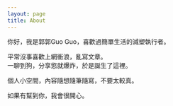 ```yaml
---
layout: page
title: About
---
```


你好，我是郭郭Guo Guo，喜歡過簡單生活的減塑執行者。

平常沒事喜歡上網衝浪，亂寫文章。  
一聊到狗，分享慾就爆炸，於是誕生了這裡。


個人小空間，內容隨想隨筆隨寫，不要太較真。  

如果有幫到你，我會很開心。


